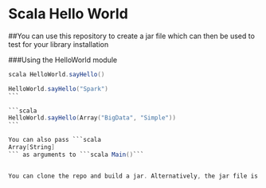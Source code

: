 # Scala Hello World

##You can use this repository to create a jar  file which can then be used to test for your library installation



###Using the HelloWorld module

```scala
scala HelloWorld.sayHello()
```

````scala
HelloWorld.sayHello("Spark")
```

```scala
HelloWorld.sayHello(Array("BigData", "Simple"))
```

You can also pass ```scala
Array[String]
``` as arguments to ```scala Main()```


You can clone the repo and build a jar. Alternatively, the jar file is already uploaded under `lib` folder for your convenience.



